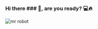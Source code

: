 ### Hi there ### 👋, are you ready? 💻🔥

![mr robot](https://user-images.githubusercontent.com/90146636/155009521-5fae5d73-b0a1-47ac-902d-0b46fa2998d6.gif)
